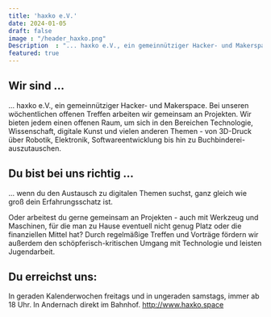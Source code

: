 ```yaml
---
title: 'haxko e.V.' 
date: 2024-01-05
draft: false
image : "/header_haxko.png"
Description  : "... haxko e.V., ein gemeinnütziger Hacker- und Makerspace. Bei unseren wöchentlichen offenen Treffen arbeiten wir gemeinsam an Projekten. Wir bieten jedem einen offenen Raum, um sich in den Bereichen Technologie, Wissenschaft, digitale Kunst und vielen anderen Themen - von 3D-Druck über Robotik, Elektronik, Softwareentwicklung bis hin zu Buchbinderei- auszutauschen."
featured: true
---
```

## Wir sind ...
... haxko e.V., ein gemeinnütziger Hacker- und Makerspace. Bei unseren wöchentlichen offenen Treffen arbeiten wir gemeinsam an Projekten. Wir bieten jedem einen offenen Raum, um sich in den Bereichen Technologie, Wissenschaft, digitale Kunst und vielen anderen Themen - von 3D-Druck über Robotik, Elektronik, Softwareentwicklung bis hin zu Buchbinderei- auszutauschen.

## Du bist bei uns richtig ...
... wenn du den Austausch zu digitalen Themen suchst, ganz gleich
wie groß dein Erfahrungsschatz ist.

Oder arbeitest du gerne gemeinsam an Projekten - auch mit Werkzeug und Maschinen, für die man zu Hause eventuell nicht genug Platz oder die finanziellen Mittel hat?
Durch regelmäßige Treffen und Vorträge fördern wir außerdem den schöpferisch-kritischen Umgang mit Technologie und leisten Jugendarbeit.

## Du erreichst uns:

In geraden Kalenderwochen freitags und in ungeraden samstags, immer ab 18 Uhr.
In Andernach direkt im Bahnhof.
http://www.haxko.space
